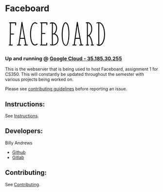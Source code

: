 # Faceboard
![FACEBOARD](/static/images/logo1.png)

### Up and running @ [Google Cloud - 35.185.30.255](http://35.185.30.255/)

This is the webserver that is being used to host Faceboard, assignment 1 for CS350. This will constantly be updated throughout the semester with various projects being worked on.

Please see [contributing guidelines](CONTRIBUTING.md) before reporting an issue.
  
## Instructions:

See [Instructions](INSTRUCTIONS.md).


## Developers:
Billy Andrews
- [Github](https://github.com/wandrews1)
- [Gitlab](https://gitlab.com/wandrews1)

  
  
## Contributing:


See [Contributing](CONTRIBUTING.md).
